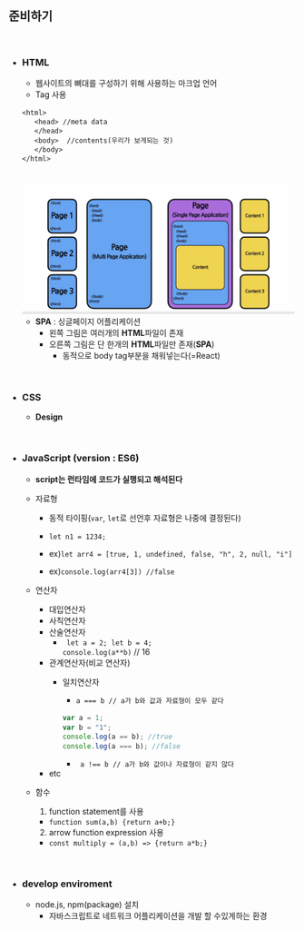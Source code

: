 ## 준비하기

<br/>

- ### HTML
  - 웹사이트의 뼈대를 구성하기 위해 사용하는 마크업 언어
  - Tag 사용
   ```
   <html>
      <head> //meta data
      </head>
      <body>  //contents(우리가 보게되는 것)
      </body>
   </html>
   ```

  <br/>

   <img src="../imagefile/1.png">

    - **SPA** : 싱글페이지 어플리케이션
      - 왼쪽 그림은 여러개의 **HTML**파일이 존재
      - 오른쪽 그림은 단 한개의 **HTML**파일만 존재(**SPA**)
        - 동적으로 body tag부분을 채워넣는다(=React)

<br/>

- ### CSS
  - **Design**

<br/>

- ### JavaScript (version : ES6)
  - **script는 런타임에 코드가 실행되고 해석된다**
  - 자료형
    - 동적 타이핑(`var`, `let`로 선언후 자료형은 나중에 결정된다)
    - `let n1 = 1234;` 
     
    - ex)`let arr4 = [true, 1, undefined, false, "h", 2, null, "i"]`
    
    - ex)`console.log(arr4[3]) //false `
  - 연산자
    - 대입연산자
    - 사칙연산자
    - 산술연산자
      - ` let a = 2; let b = 4;`<br> `console.log(a**b)` // 16
    - 관계연산자(비교 연산자)
      - 일치연산자
        - ` a === b // a가 b와 값과 자료형이 모두 같다 `
        ``` javascript
        var a = 1;
        var b = "1";
        console.log(a == b); //true
        console.log(a === b); //false
        ```
        
        - ` a !== b // a가 b와 값이나 자료형이 같지 않다`
    - etc

  - 함수
    1) function statement를 사용
      - `function sum(a,b) {return a+b;}` 
    2) arrow function expression 사용
      - `const multiply = (a,b) => {return a*b;}`

<br/>

- ### develop enviroment
  - node.js, npm(package) 설치 
    - 자바스크립트로 네트워크 어플리케이션을 개발 할 수있게하는 환경
